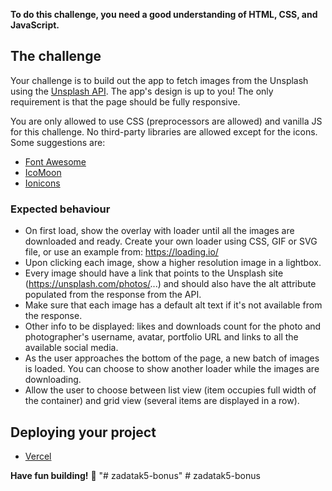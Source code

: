 **To do this challenge, you need a good understanding of HTML, CSS, and JavaScript.**

## The challenge

Your challenge is to build out the app to fetch images from the Unsplash using the [Unsplash API](https://unsplash.com/documentation). The app's design is up to you! The only requirement is that the page should be fully responsive.

You are only allowed to use CSS (preprocessors are allowed) and vanilla JS for this challenge. No third-party libraries are allowed except for the icons. Some suggestions are:

- [Font Awesome](https://fontawesome.com)
- [IcoMoon](https://icomoon.io)
- [Ionicons](https://ionicons.com)

### Expected behaviour

- On first load, show the overlay with loader until all the images are downloaded and ready. Create your own loader using CSS, GIF or SVG file, or use an example from: https://loading.io/
- Upon clicking each image, show a higher resolution image in a lightbox.
- Every image should have a link that points to the Unsplash site (https://unsplash.com/photos/...) and should also have the alt attribute populated from the response from the API.
- Make sure that each image has a default alt text if it's not available from the response.
- Other info to be displayed: likes and downloads count for the photo and photographer's username, avatar, portfolio URL and links to all the available social media.
- As the user approaches the bottom of the page, a new batch of images is loaded. You can choose to show another loader while the images are downloading.
- Allow the user to choose between list view (item occupies full width of the container) and grid view (several items are displayed in a row).

## Deploying your project

- [Vercel](https://vercel.com/)

**Have fun building!** 🚀
"# zadatak5-bonus" 
#   z a d a t a k 5 - b o n u s  
 